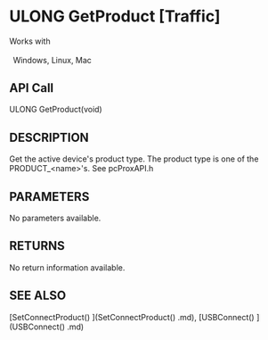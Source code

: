 # ULONG GetProduct [Traffic]

Works with <p class="s1" style="padding-top: 2pt;padding-left: 5pt;text-indent: 0pt;text-align: left;"><a name="bookmark75">&zwnj;</a>Windows, Linux, Mac<a name="bookmark76">&zwnj;</a></p>

## API Call
ULONG GetProduct(void)
## DESCRIPTION
Get the active device&#39;s product type. The product type is one of the PRODUCT_&lt;name&gt;&#39;s. See pcProxAPI.h

## PARAMETERS
No parameters available.

## RETURNS
No return information available.

## SEE ALSO
[SetConnectProduct() ](SetConnectProduct() .md), [USBConnect() ](USBConnect() .md)

